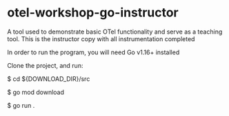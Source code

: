 # otel-workshop-go-instructor
A tool used to demonstrate basic  OTel functionality and serve as a teaching tool. This is the instructor copy with all instrumentation completed

In order to run the program, you will need Go v1.16+ installed

Clone the project, and run:

$ cd ${DOWNLOAD_DIR}/src

$ go mod download

$ go run .
